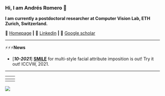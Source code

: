 ### Hi, I am Andrés Romero 🎃

**I am currently a postdoctoral researcher at Computer Vision Lab, ETH Zurich, Switzerland.**

🏡 [Homepage](https://afromero.co/) **|** 
👔 [Linkedin](https://www.linkedin.com/in/afromero/) **|** 
📰 [Google scholar](https://scholar.google.com.co/citations?user=k4m3LGIAAAAJ&hl)

<!--
**affromero/affromero** is a ✨ _special_ ✨ repository because its `README.md` (this file) appears on your GitHub profile.

Here are some ideas to get you started:

- 🔭 I’m currently working on ...
- 🌱 I’m currently learning ...
- 👯 I’m looking to collaborate on ...
- 🤔 I’m looking for help with ...
- 💬 Ask me about ...
- 📫 How to reach me: ...
- 😄 Pronouns: ...
- ⚡ Fun fact: ...
-->

------------

⚡⚡⚡**News**
- [**_10-2021_**] **[SMILE](https://affromero.github.io/SMILE/)** for multi-style facial attribute imposition is out! Try it out! ICCVW, 2021.

------------
<!--
- **[SMILE](https://github.com/affromero/SMILE)**
- **[SMIT](https://github.com/BCV-Uniandes/SMIT)**
- **[AUNets](https://github.com/BCV-Uniandes/AUNets)**
- **[EmoNet](https://github.com/affromero/EmoNet)**
-->

| <a href="https://github.com/affromero/SMILE"><img src="https://github-readme-stats.vercel.app/api/pin/?username=affromero&repo=SMILE&cache_seconds=10&theme=default" alt=""  /></a>| <a href="https://github.com/BCV-Uniandes/SMIT"><img src="https://github-readme-stats.vercel.app/api/pin/?username=BCV-Uniandes&repo=SMIT&cache_seconds=10&theme=default" alt="" /></a>|
|:--:|:--:|
| <a href="https://github.com/BCV-Uniandes/AUNets"><img src="https://github-readme-stats.vercel.app/api/pin/?username=BCV-Uniandes&repo=AUNets&cache_seconds=10&theme=default" alt=""  /></a>| <a href="https://github.com/affromero/EmoNet"><img src="https://github-readme-stats.vercel.app/api/pin/?username=affromero&repo=EmoNet&cache_seconds=10&theme=default" alt="" /></a>|


![](https://github-readme-stats.vercel.app/api?username=affromero&show_icons=true&hide=contribs,issues&cache_seconds=86400&theme=default)




